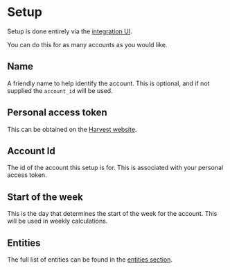 # Setup

Setup is done entirely via the [integration UI](https://my.home-assistant.io/redirect/config_flow_start/?domain=harvest_time_tracker).

You can do this for as many accounts as you would like.

## Name

A friendly name to help identify the account. This is optional, and if not supplied the `account_id` will be used.

## Personal access token

This can be obtained on the [Harvest website](https://id.getharvest.com/oauth2/access_tokens/new).

## Account Id

The id of the account this setup is for. This is associated with your personal access token.

## Start of the week

This is the day that determines the start of the week for the account. This will be used in weekly calculations.

## Entities

The full list of entities can be found in the [entities section](./entities.md).